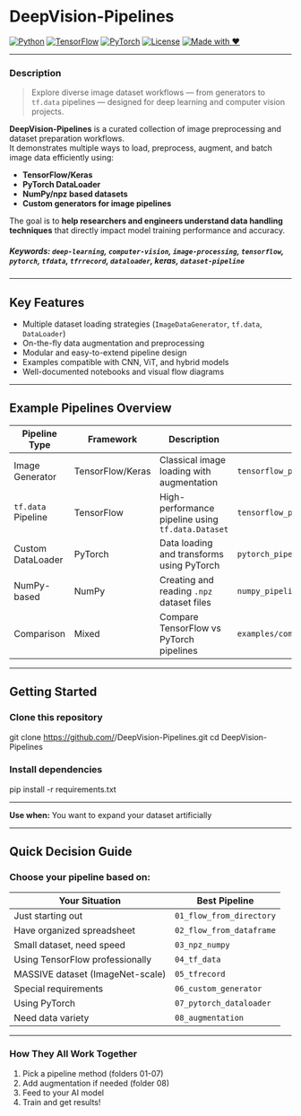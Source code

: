 # DeepVision-Pipelines

[![Python](https://img.shields.io/badge/Python-3.8%2B-blue.svg)](https://www.python.org/)
[![TensorFlow](https://img.shields.io/badge/TensorFlow-2.x-orange.svg)](https://www.tensorflow.org/)
[![PyTorch](https://img.shields.io/badge/PyTorch-1.x-red.svg)](https://pytorch.org/)
[![License](https://img.shields.io/badge/License-MIT-green.svg)](LICENSE)
[![Made with ❤️](https://img.shields.io/badge/Made%20with-%E2%9D%A4-red.svg)]()

---

### Description
> Explore diverse image dataset workflows — from generators to `tf.data` pipelines — designed for deep learning and computer vision projects.

**DeepVision-Pipelines** is a curated collection of image preprocessing and dataset preparation workflows.  
It demonstrates multiple ways to load, preprocess, augment, and batch image data efficiently using:
- **TensorFlow/Keras**
- **PyTorch DataLoader**
- **NumPy/npz based datasets**
- **Custom generators for image pipelines**

The goal is to **help researchers and engineers understand data handling techniques** that directly impact model training performance and accuracy.

##### **Keywords:** `deep-learning`, `computer-vision`, `image-processing`, `tensorflow`, `pytorch`, `tfdata`, `tfrrecord`, `dataloader`, keras, `dataset-pipeline`
---

## Key Features
- Multiple dataset loading strategies (`ImageDataGenerator`, `tf.data`, `DataLoader`)
- On-the-fly data augmentation and preprocessing
- Modular and easy-to-extend pipeline design
- Examples compatible with CNN, ViT, and hybrid models
- Well-documented notebooks and visual flow diagrams

---
<!--- 
## 🧱 Folder Structure

DeepVision-Pipelines/
│
├── 01_flow_from_directory/
│   ├── dataset/ (sample folders)
│   ├── flow_from_directory_demo.ipynb
│   ├── README.md
│
├── 02_flow_from_dataframe/
│   ├── dataset/ (images + CSV)
│   ├── flow_from_dataframe_demo.ipynb
│   ├── README.md
│
├── 03_npz_numpy_pipeline/
│   ├── save_npz_dataset.ipynb
│   ├── load_npz_pipeline.ipynb
│
├── 04_tf_data_pipeline/
│   ├── tf_data_demo.ipynb
│   ├── README.md
│
├── 05_tfrecord_pipeline/
│   ├── create_tfrecord.ipynb
│   ├── read_tfrecord.ipynb
│
├── 06_custom_generator/
│   ├── custom_generator_demo.ipynb
│   ├── README.md
│
├── 07_pytorch_dataloader/
│   ├── pytorch_loader_demo.ipynb
│   ├── README.md
│
├── 08_augmentation_pipeline/
│   ├── augmentation_demo.ipynb
│   ├── README.md
│
├── assets/               # images, logos, visual examples
├── utils/                # common functions, configs
├── README.md             # main showcase page
├── requirements.txt
└── LICENSE


---
--->

## Example Pipelines Overview

| Pipeline Type | Framework | Description | Notebook |
|----------------|------------|--------------|-----------|
| Image Generator | TensorFlow/Keras | Classical image loading with augmentation | `tensorflow_pipelines/image_generator.ipynb` |
| `tf.data` Pipeline | TensorFlow | High-performance pipeline using `tf.data.Dataset` | `tensorflow_pipelines/tfdata_pipeline.ipynb` |
| Custom DataLoader | PyTorch | Data loading and transforms using PyTorch | `pytorch_pipelines/dataloader_pipeline.ipynb` |
| NumPy-based | NumPy | Creating and reading `.npz` dataset files | `numpy_pipelines/npz_loader.ipynb` |
| Comparison | Mixed | Compare TensorFlow vs PyTorch pipelines | `examples/compare_pipelines.ipynb` |

---

## Getting Started

### Clone this repository
git clone https://github.com/<your-username>/DeepVision-Pipelines.git
cd DeepVision-Pipelines

###  Install dependencies
pip install -r requirements.txt


---


**Use when:** You want to expand your dataset artificially

---

## **Quick Decision Guide**

### Choose your pipeline based on:

| Your Situation | Best Pipeline |
|----------------|---------------|
| Just starting out | `01_flow_from_directory` |
| Have organized spreadsheet | `02_flow_from_dataframe` |
| Small dataset, need speed | `03_npz_numpy` |
| Using TensorFlow professionally | `04_tf_data` |
| MASSIVE dataset (ImageNet-scale) | `05_tfrecord` |
| Special requirements | `06_custom_generator` |
| Using PyTorch | `07_pytorch_dataloader` |
| Need data variety | `08_augmentation` |

---

###  **How They All Work Together**
1. Pick a pipeline method (folders 01-07)
2. Add augmentation if needed (folder 08)
3. Feed to your AI model
4. Train and get results!
